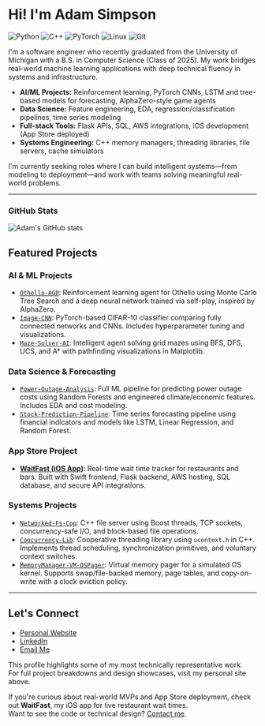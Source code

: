 # Hi! I'm Adam Simpson

![Python](https://img.shields.io/badge/Python-3670A0?style=flat&logo=python&logoColor=white)
![C++](https://img.shields.io/badge/C++-00599C?style=flat&logo=c%2B%2B&logoColor=white)
![PyTorch](https://img.shields.io/badge/PyTorch-EE4C2C?style=flat&logo=pytorch&logoColor=white)
![Linux](https://img.shields.io/badge/Linux-FCC624?style=flat&logo=linux&logoColor=black)
![Git](https://img.shields.io/badge/Git-E44C30?style=flat&logo=git&logoColor=white)

I'm a software engineer who recently graduated from the University of Michigan with a B.S. in Computer Science (Class of 2025). My work bridges real-world machine learning applications with deep technical fluency in systems and infrastructure.

- **AI/ML Projects:** Reinforcement learning, PyTorch CNNs, LSTM and tree-based models for forecasting, AlphaZero-style game agents
- **Data Science:** Feature engineering, EDA, regression/classification pipelines, time series modeling
- **Full-stack Tools:** Flask APIs, SQL, AWS integrations, iOS development (App Store deployed)
- **Systems Engineering:** C++ memory managers, threading libraries, file servers, cache simulators

I'm currently seeking roles where I can build intelligent systems—from modeling to deployment—and work with teams solving meaningful real-world problems.


---

### GitHub Stats

![Adam's GitHub stats](https://github-readme-stats.vercel.app/api?username=will51mps0n&show_icons=true&theme=default)
## Featured Projects

### AI & ML Projects

- [`Othello-AG0`](https://github.com/will51mps0n/Othello-AG0): Reinforcement learning agent for Othello using Monte Carlo Tree Search and a deep neural network trained via self-play, inspired by AlphaZero.
- [`Image-CNN`](https://github.com/will51mps0n/Image-CNN): PyTorch-based CIFAR-10 classifier comparing fully connected networks and CNNs. Includes hyperparameter tuning and visualizations.
- [`Maze-Solver-AI`](https://github.com/will51mps0n/Maze-Solver-AI): Intelligent agent solving grid mazes using BFS, DFS, UCS, and A* with pathfinding visualizations in Matplotlib.

### Data Science & Forecasting

- [`Power-Outage-Analysis`](https://github.com/will51mps0n/Power-Outage-Analysis): Full ML pipeline for predicting power outage costs using Random Forests and engineered climate/economic features. Includes EDA and cost modeling.
- [`Stock-Prediction-Pipeline`](https://github.com/will51mps0n/Stock-Prediction-Pipeline): Time series forecasting pipeline using financial indicators and models like LSTM, Linear Regression, and Random Forest.

### App Store Project

- [**WaitFast (iOS App)**](https://apps.apple.com/us/app/waitfast/id6744225739): Real-time wait time tracker for restaurants and bars. Built with Swift frontend, Flask backend, AWS hosting, SQL database, and secure API integrations.

### Systems Projects

- [`Networked-Fs-Cpp`](https://github.com/will51mps0n/Networked-Fs-Cpp): C++ file server using Boost threads, TCP sockets, concurrency-safe I/O, and block-based file operations.
- [`Concurrency-Lib`](https://github.com/will51mps0n/Concurrency-Lib): Cooperative threading library using `ucontext.h` in C++. Implements thread scheduling, synchronization primitives, and voluntary context switches.
- [`MemoryManager-VM-OSPager`](https://github.com/will51mps0n/MemoryManager-VM-OSPager): Virtual memory pager for a simulated OS kernel. Supports swap/file-backed memory, page tables, and copy-on-write with a clock eviction policy.

---

## Let's Connect

- [Personal Website](https://adamwsimpson.com/)  
- [LinkedIn](https://www.linkedin.com/in/adam-simpson-b6a3201a7/)  
- [Email Me](mailto:adwisi@umich.edu)

This profile highlights some of my most technically representative work.  
For full project breakdowns and design showcases, visit my personal site above.

If you're curious about real-world MVPs and App Store deployment, check out **WaitFast**,   my iOS app for live restaurant wait times.  
Want to see the code or technical design? [Contact me](mailto:adwisi@umich.edu).

